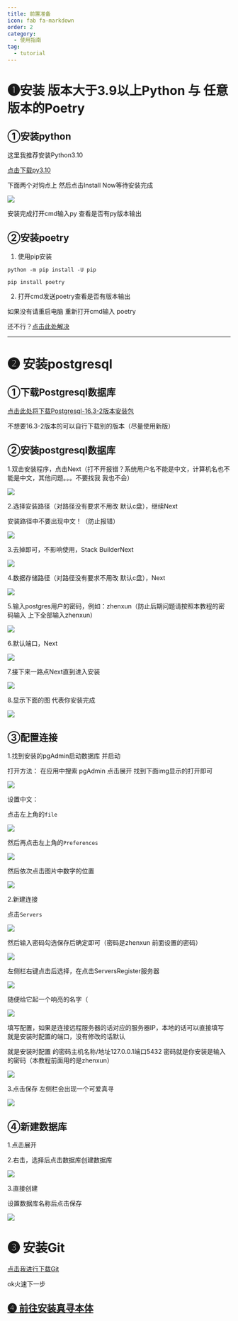 ```yaml
---
title: 前置准备
icon: fab fa-markdown
order: 2
category:
  - 使用指南
tag:
  - tutorial
---
```


# ➊安装 版本大于3.9以上Python 与 任意版本的Poetry

## ①安装python

这里我推荐安装Python3.10

[点击下载py3.10](https://musetransfer.com/s/mpvqvvofz)

下面两个对钩点上 然后点击Install Now等待安装完成

![](../Img/python安装/py安装.png)

安装完成打开cmd输入py 查看是否有py版本输出

## ②安装poetry

1. 使用pip安装
```
python -m pip install -U pip
```
```
pip install poetry
```

2. 打开cmd发送poetry查看是否有版本输出

如果没有请重启电脑 重新打开cmd输入 poetry

还不行？[点击此处解决](https://cn.bing.com)

---

# ➋ 安装postgresql

## ①下载Postgresql数据库
[点击此处将下载Postgresql-16.3-2版本安装包](https://musetransfer.com/s/pkzgtlbjo)

不想要16.3-2版本的可以自行下载别的版本（尽量使用新版）

## ②安装postgresql数据库

1.双击安装程序，点击Next（打不开报错？系统用户名不能是中文，计算机名也不能是中文，其他问题。。。不要找我 我也不会）

![](../Img/postgresql数据库/安装数据库.png)

2.选择安装路径（对路径没有要求不用改 默认c盘），继续Next

安装路径中不要出现中文！（防止报错）

![](../Img/postgresql数据库/数据库安装路径.png)

3.去掉即可，不影响使用，Stack BuilderNext

![](../Img/postgresql数据库/取消Stack%20Builder安装.png)

4.数据存储路径（对路径没有要求不用改 默认c盘），Next

![](../Img/postgresql数据库/数据存储路径.png)

5.输入postgres用户的密码，例如：zhenxun（防止后期问题请按照本教程的密码输入 上下全部输入zhenxun）

![](../Img/postgresql数据库/数据库密码.png)

6.默认端口，Next

![](../Img/postgresql数据库/数据库端口.png)

7.接下来一路点Next直到进入安装

![](../Img/postgresql数据库/一路下一步.png)

8.显示下面的图 代表你安装完成

![](../Img/postgresql数据库/数据库安装完成.png)

## ③配置连接

1.找到安装的pgAdmin启动数据库 并启动

打开方法： 在应用中搜索 pgAdmin 点击展开 找到下面img显示的打开即可

![](../Img/postgresql数据库/启动数据库.png)

设置中文：

点击左上角的`file`

![](../Img/postgresql数据库/数据库中文.png)

然后再点击左上角的`Preferences`

![](../Img/postgresql数据库/数据库中文2.png)

然后依次点击图片中数字的位置

![](../Img/postgresql数据库/数据库中文3.png)

2.新建连接

点击`Servers`

![](../Img/postgresql数据库/添加数据库-1.png)

然后输入密码勾选保存后确定即可（密码是zhenxun 前面设置的密码）

![](../Img/postgresql数据库/添加数据库0.png)

左侧栏右键点击后选择，在点击ServersRegister服务器

![](../Img/postgresql数据库/添加数据库.png)

随便给它起一个响亮的名字（

![](../Img/postgresql数据库/真寻名字.png)

填写配置，如果是连接远程服务器的话对应的服务器IP，本地的话可以直接填写 就是安装时配置的端口，没有修改的话默认

就是安装时配置
的密码主机名称/地址127.0.0.1端口5432 密码就是你安装是输入的密码（本教程前面用的是zhenxun）

![](../Img/postgresql数据库/编辑数据库1.png)

 3.点击保存
左侧栏会出现一个可爱真寻

![](../Img/postgresql数据库/编辑数据库2.png)

## ④新建数据库

1.点击展开

2.右击，选择后点击数据库创建数据库

![](../Img/postgresql数据库/新建数据库.png)

3.直接创建

设置数据库名称后点击保存 

![](../Img/postgresql数据库/保存数据库.png)


# ➌ 安装Git

[点击我进行下载Git](https://musetransfer.com/s/pqtu0oasp)

ok火速下一步

## [➍ 前往安装真寻本体](../安装zhenxun_bot/)
